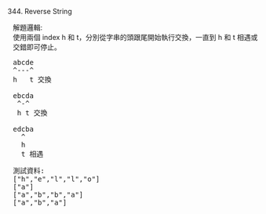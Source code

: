 344. Reverse String  

解題邏輯:  
使用兩個 index h 和 t，分別從字串的頭跟尾開始執行交換，一直到 h 和 t 相遇或交錯即可停止。  
<pre>
abcde
^---^
h   t 交換

ebcda
 ^-^
 h t 交換

edcba
  ^
  h
  t 相遇
</pre>


<pre>
測試資料:
["h","e","l","l","o"]
["a"]
["a","b","b","a"]
["a","b","a"]
</pre>
